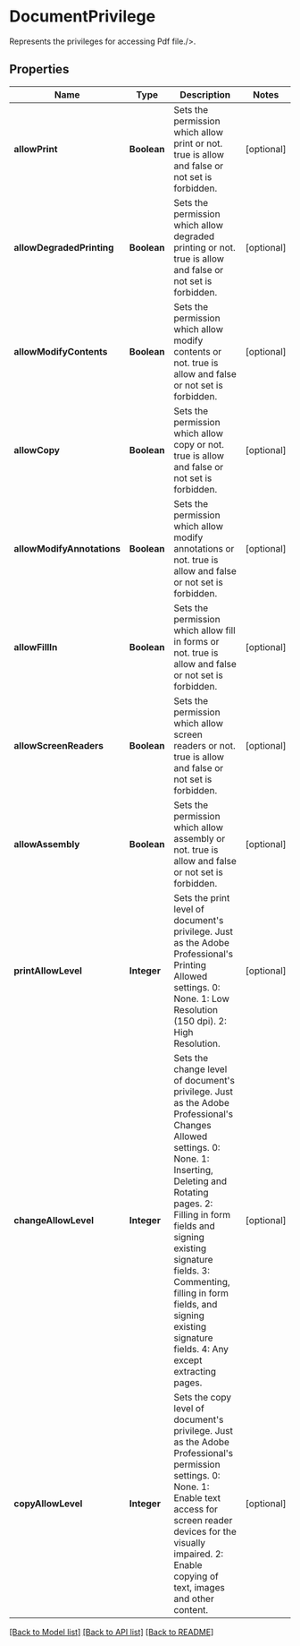 
# DocumentPrivilege
Represents the privileges for accessing Pdf file./>.

## Properties
Name | Type | Description | Notes
------------ | ------------- | ------------- | -------------
**allowPrint** | **Boolean** | Sets the permission which allow print or not. true is allow and false or not set is forbidden. | [optional]
**allowDegradedPrinting** | **Boolean** | Sets the permission which allow degraded printing or not. true is allow and false or not set is forbidden. | [optional]
**allowModifyContents** | **Boolean** | Sets the permission which allow modify contents or not. true is allow and false or not set is forbidden. | [optional]
**allowCopy** | **Boolean** | Sets the permission which allow copy or not. true is allow and false or not set is forbidden. | [optional]
**allowModifyAnnotations** | **Boolean** | Sets the permission which allow modify annotations or not. true is allow and false or not set is forbidden. | [optional]
**allowFillIn** | **Boolean** | Sets the permission which allow fill in forms or not. true is allow and false or not set is forbidden. | [optional]
**allowScreenReaders** | **Boolean** | Sets the permission which allow screen readers or not. true is allow and false or not set is forbidden. | [optional]
**allowAssembly** | **Boolean** | Sets the permission which allow assembly or not. true is allow and false or not set is forbidden. | [optional]
**printAllowLevel** | **Integer** | Sets the print level of document's privilege. Just as the Adobe Professional's Printing Allowed settings. 0: None. 1: Low Resolution (150 dpi). 2: High Resolution. | [optional]
**changeAllowLevel** | **Integer** | Sets the change level of document's privilege. Just as the Adobe Professional's Changes Allowed settings. 0: None. 1: Inserting, Deleting and Rotating pages. 2: Filling in form fields and signing existing signature fields. 3: Commenting, filling in form fields, and signing existing signature fields. 4: Any except extracting pages. | [optional]
**copyAllowLevel** | **Integer** | Sets the copy level of document's privilege. Just as the Adobe Professional's permission settings. 0: None. 1: Enable text access for screen reader devices for the visually impaired. 2: Enable copying of text, images and other content. | [optional]


[[Back to Model list]](../README.md#documentation-for-models) [[Back to API list]](../README.md#documentation-for-api-endpoints) [[Back to README]](../README.md)


